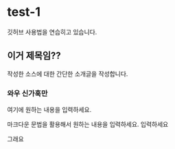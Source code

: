 # test-1
깃허브 사용법을 연습히고 있습니다.

## 이거 제목임??


작성한 소스에 대한 간단한 소개글을 작성합니다.


### 와우 신가훅만
여기에 원하는 내용을 입력하세요.

마크다운 문법을 활용해서 원하는 내용을 입력하세요.
입력하세요

그래요

